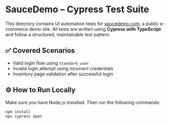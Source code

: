 # SauceDemo – Cypress Test Suite

This directory contains UI automation tests for [saucedemo.com](https://www.saucedemo.com), a public e-commerce demo site. All tests are written using **Cypress with TypeScript** and follow a structured, maintainable test pattern.

## ✅ Covered Scenarios

- Valid login flow using `standard_user`
- Invalid login attempt using incorrect credentials
- Inventory page validation after successful login

## ⚙️ How to Run Locally

Make sure you have Node.js installed. Then run the following commands:

```bash
npm install
npx cypress open
